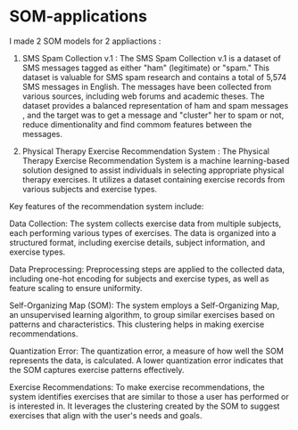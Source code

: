 ﻿# SOM-applications
I made 2 SOM models for 2 appliactions :
1) SMS Spam Collection v.1 : The SMS Spam Collection v.1 is a dataset of SMS messages tagged as either "ham" (legitimate) or "spam." This dataset is valuable for SMS spam research and contains a total of 5,574 SMS messages in English. The messages have been collected from various sources, including web forums and academic theses. The dataset provides a balanced representation of ham and spam messages , and the target was to get a message and "cluster" her to spam or not, reduce dimentionality and find commom features between the messages.

2) Physical Therapy Exercise Recommendation System : The Physical Therapy Exercise Recommendation System is a machine learning-based solution designed to assist individuals in selecting appropriate physical therapy exercises. It utilizes a dataset containing exercise records from various subjects and exercise types.

Key features of the recommendation system include:

Data Collection: The system collects exercise data from multiple subjects, each performing various types of exercises. The data is organized into a structured format, including exercise details, subject information, and exercise types.

Data Preprocessing: Preprocessing steps are applied to the collected data, including one-hot encoding for subjects and exercise types, as well as feature scaling to ensure uniformity.

Self-Organizing Map (SOM): The system employs a Self-Organizing Map, an unsupervised learning algorithm, to group similar exercises based on patterns and characteristics. This clustering helps in making exercise recommendations.

Quantization Error: The quantization error, a measure of how well the SOM represents the data, is calculated. A lower quantization error indicates that the SOM captures exercise patterns effectively.

Exercise Recommendations: To make exercise recommendations, the system identifies exercises that are similar to those a user has performed or is interested in. It leverages the clustering created by the SOM to suggest exercises that align with the user's needs and goals.  
